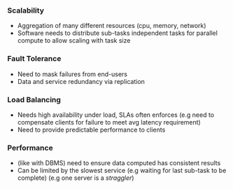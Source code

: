 ### Scalability
- Aggregation of many different resources (cpu, memory, network)
- Software needs to distribute sub-tasks independent tasks for parallel compute to allow scaling with task size
### Fault Tolerance
- Need to mask failures from end-users
- Data and service redundancy via replication
### Load Balancing
- Needs high availability under load, SLAs often enforces (e.g need to compensate clients for failure to meet avg latency requirement)
- Need to provide predictable performance to clients
### Performance
- (like with DBMS) need to ensure data computed has consistent results 
- Can be limited by the slowest service (e.g waiting for last sub-task to be complete) (e.g one server is a *straggler*)
